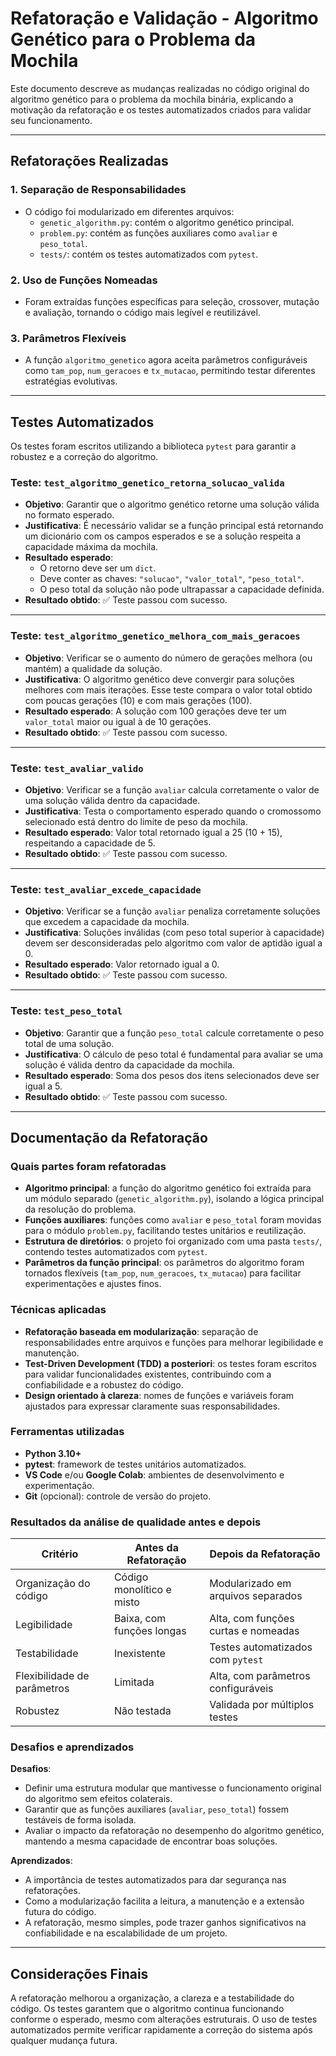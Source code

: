 # Refatoração e Validação - Algoritmo Genético para o Problema da Mochila

Este documento descreve as mudanças realizadas no código original do algoritmo genético para o problema da mochila binária, explicando a motivação da refatoração e os testes automatizados criados para validar seu funcionamento.

---

## Refatorações Realizadas

### 1. Separação de Responsabilidades

- O código foi modularizado em diferentes arquivos:
  - `genetic_algorithm.py`: contém o algoritmo genético principal.
  - `problem.py`: contém as funções auxiliares como `avaliar` e `peso_total`.
  - `tests/`: contém os testes automatizados com `pytest`.

### 2. Uso de Funções Nomeadas

- Foram extraídas funções específicas para seleção, crossover, mutação e avaliação, tornando o código mais legível e reutilizável.

### 3. Parâmetros Flexíveis

- A função `algoritmo_genetico` agora aceita parâmetros configuráveis como `tam_pop`, `num_geracoes` e `tx_mutacao`, permitindo testar diferentes estratégias evolutivas.

---

## Testes Automatizados

Os testes foram escritos utilizando a biblioteca `pytest` para garantir a robustez e a correção do algoritmo.

### Teste: `test_algoritmo_genetico_retorna_solucao_valida`

- **Objetivo**: Garantir que o algoritmo genético retorne uma solução válida no formato esperado.
- **Justificativa**: É necessário validar se a função principal está retornando um dicionário com os campos esperados e se a solução respeita a capacidade máxima da mochila.
- **Resultado esperado**:
  - O retorno deve ser um `dict`.
  - Deve conter as chaves: `"solucao"`, `"valor_total"`, `"peso_total"`.
  - O peso total da solução não pode ultrapassar a capacidade definida.
- **Resultado obtido**: ✅ Teste passou com sucesso.

---

### Teste: `test_algoritmo_genetico_melhora_com_mais_geracoes`

- **Objetivo**: Verificar se o aumento do número de gerações melhora (ou mantém) a qualidade da solução.
- **Justificativa**: O algoritmo genético deve convergir para soluções melhores com mais iterações. Esse teste compara o valor total obtido com poucas gerações (10) e com mais gerações (100).
- **Resultado esperado**: A solução com 100 gerações deve ter um `valor_total` maior ou igual à de 10 gerações.
- **Resultado obtido**: ✅ Teste passou com sucesso.

---

### Teste: `test_avaliar_valido`

- **Objetivo**: Verificar se a função `avaliar` calcula corretamente o valor de uma solução válida dentro da capacidade.
- **Justificativa**: Testa o comportamento esperado quando o cromossomo selecionado está dentro do limite de peso da mochila.
- **Resultado esperado**: Valor total retornado igual a 25 (10 + 15), respeitando a capacidade de 5.
- **Resultado obtido**: ✅ Teste passou com sucesso.

---

### Teste: `test_avaliar_excede_capacidade`

- **Objetivo**: Verificar se a função `avaliar` penaliza corretamente soluções que excedem a capacidade da mochila.
- **Justificativa**: Soluções inválidas (com peso total superior à capacidade) devem ser desconsideradas pelo algoritmo com valor de aptidão igual a 0.
- **Resultado esperado**: Valor retornado igual a 0.
- **Resultado obtido**: ✅ Teste passou com sucesso.

---

### Teste: `test_peso_total`

- **Objetivo**: Garantir que a função `peso_total` calcule corretamente o peso total de uma solução.
- **Justificativa**: O cálculo de peso total é fundamental para avaliar se uma solução é válida dentro da capacidade da mochila.
- **Resultado esperado**: Soma dos pesos dos itens selecionados deve ser igual a 5.
- **Resultado obtido**: ✅ Teste passou com sucesso.

---

## Documentação da Refatoração

### Quais partes foram refatoradas

- **Algoritmo principal**: a função do algoritmo genético foi extraída para um módulo separado (`genetic_algorithm.py`), isolando a lógica principal da resolução do problema.
- **Funções auxiliares**: funções como `avaliar` e `peso_total` foram movidas para o módulo `problem.py`, facilitando testes unitários e reutilização.
- **Estrutura de diretórios**: o projeto foi organizado com uma pasta `tests/`, contendo testes automatizados com `pytest`.
- **Parâmetros da função principal**: os parâmetros do algoritmo foram tornados flexíveis (`tam_pop`, `num_geracoes`, `tx_mutacao`) para facilitar experimentações e ajustes finos.

### Técnicas aplicadas

- **Refatoração baseada em modularização**: separação de responsabilidades entre arquivos e funções para melhorar legibilidade e manutenção.
- **Test-Driven Development (TDD) a posteriori**: os testes foram escritos para validar funcionalidades existentes, contribuindo com a confiabilidade e a robustez do código.
- **Design orientado à clareza**: nomes de funções e variáveis foram ajustados para expressar claramente suas responsabilidades.

### Ferramentas utilizadas

- **Python 3.10+**
- **pytest**: framework de testes unitários automatizados.
- **VS Code** e/ou **Google Colab**: ambientes de desenvolvimento e experimentação.
- **Git** (opcional): controle de versão do projeto.

### Resultados da análise de qualidade antes e depois

| Critério                    | Antes da Refatoração        | Depois da Refatoração          |
|----------------------------|-----------------------------|-------------------------------|
| Organização do código       | Código monolítico e misto   | Modularizado em arquivos separados |
| Legibilidade               | Baixa, com funções longas   | Alta, com funções curtas e nomeadas |
| Testabilidade              | Inexistente                 | Testes automatizados com `pytest` |
| Flexibilidade de parâmetros | Limitada                    | Alta, com parâmetros configuráveis |
| Robustez                   | Não testada                 | Validada por múltiplos testes  |

### Desafios e aprendizados

**Desafios**:
- Definir uma estrutura modular que mantivesse o funcionamento original do algoritmo sem efeitos colaterais.
- Garantir que as funções auxiliares (`avaliar`, `peso_total`) fossem testáveis de forma isolada.
- Avaliar o impacto da refatoração no desempenho do algoritmo genético, mantendo a mesma capacidade de encontrar boas soluções.

**Aprendizados**:
- A importância de testes automatizados para dar segurança nas refatorações.
- Como a modularização facilita a leitura, a manutenção e a extensão futura do código.
- A refatoração, mesmo simples, pode trazer ganhos significativos na confiabilidade e na escalabilidade de um projeto.

---

## Considerações Finais

A refatoração melhorou a organização, a clareza e a testabilidade do código. Os testes garantem que o algoritmo continua funcionando conforme o esperado, mesmo com alterações estruturais. O uso de testes automatizados permite verificar rapidamente a correção do sistema após qualquer mudança futura.
